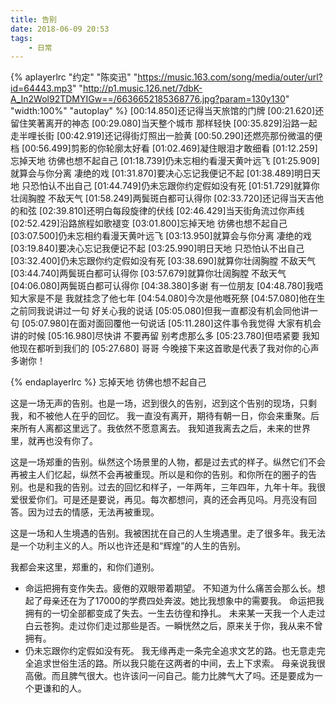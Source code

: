 ```yaml
---
title: 告别
date: 2018-06-09 20:53
tags:
	- 日常
---
```

{% aplayerlrc "约定" "陈奕迅" "https://music.163.com/song/media/outer/url?id=64443.mp3" "http://p1.music.126.net/7dbK-A_In2Wol92TDMYIGw==/6636652185368776.jpg?param=130y130" "width:100%" "autoplay" %}
[00:14.850]还记得当天旅馆的门牌
[00:21.620]还留住笑著离开的神态
[00:29.080]当天整个城市 那样轻快
[00:35.829]沿路一起走半哩长街
[00:42.919]还记得街灯照出一脸黄
[00:50.290]还燃亮那份微温的便档
[00:56.499]剪影的你轮廓太好看
[01:02.469]凝住眼泪才敢细看
[01:12.259]忘掉天地 彷佛也想不起自己
[01:18.739]仍未忘相约看漫天黄叶远飞
[01:25.909]就算会与你分离 凄绝的戏
[01:31.870]要决心忘记我便记不起
[01:38.489]明日天地 只恐怕认不出自己
[01:44.749]仍未忘跟你约定假如没有死
[01:51.729]就算你壮阔胸膛 不敌天气
[01:58.249]两鬓斑白都可认得你
[02:33.720]还记得当天吉他的和弦
[02:39.810]还明白每段旋律的伏线
[02:46.429]当天街角流过你声线
[02:52.429]沿路旅程如歌褪变
[03:01.800]忘掉天地 彷佛也想不起自己
[03:07.500]仍未忘相约看漫天黄叶远飞
[03:13.950]就算会与你分离 凄绝的戏
[03:19.840]要决心忘记我便记不起
[03:25.990]明日天地 只恐怕认不出自己
[03:32.400]仍未忘跟你约定假如没有死
[03:38.690]就算你壮阔胸膛 不敌天气
[03:44.740]两鬓斑白都可认得你
[03:57.679]就算你壮阔胸膛 不敌天气
[04:06.080]两鬓斑白都可认得你
[04:38.380]多谢 有一位朋友
[04:48.780]我唔知大家是不是 我就挂念了他七年
[04:54.080]今次是他嘅死祭
[04:57.080]他在生之前同我说讲过一句 好关心我的说话
[05:05.080]但我一直都没有机会同他讲一句
[05:07.980]在面对面回覆他一句说话
[05:11.280]这件事令我觉得 大家有机会讲的时候
[05:16.980]尽快讲 不要再留 别考虑那么多
[05:23.780]但唔紧要 我知他现在都听到我们的
[05:27.680] 哥哥 今晚接下来这首歌是代表了我对你的心声 多谢你！

{% endaplayerlrc %}
忘掉天地 彷佛也想不起自己

<!-- more-->

这是一场无声的告别。也是一场，迟到很久的告别，迟到这个告别的现场，只剩我，和不被他人在乎的回忆。
我一直没有离开，期待有朝一日，你会来重聚。后来所有人离都这里远了。我依然不愿意离去。
我知道我离去之后，未来的世界里，就再也没有你了。

这是一场郑重的告别。纵然这个场景里的人物，都是过去式的样子。纵然它们不会再被主人们忆起，纵然不会再被重现。所以是和你的告别。和你所在的圈子的告别。也是和我的告别。过去的回忆和样子，一年两年，三年四年，九年十年。我很爱很爱你们。可是还是要说，再见。每次都想问，真的还会再见吗。月亮没有回答。因为过去的情感，无法再被重现。

这是一场和人生境遇的告别。我被困扰在自己的人生境遇里。走了很多年。我无法是一个功利主义的人。所以也许还是和“辉煌”的人生的告别。

我都会来这里，郑重的，和你们道别。

- 命运把拥有变作失去。疲倦的双眼带着期望。
不知道为什么痛苦会那么长。想起了母亲还在为了17000的学费四处奔波。她比我想象中的需要我。
命运把我拥有的一切全部都变成了失去。一生去彷徨和挣扎。
未来某一天我一个人走过白云苍狗。走过你们走过那些是否。一瞬恍然之后，原来关于你，我从来不曾拥有。
- 仍未忘跟你约定假如没有死。
我无缘再走一条完全追求文艺的路。也无意走完全追求世俗生活的路。所以我只能在这两者的中间，去上下求索。
母亲说我很高傲。而且脾气很大。也许该问一问自己。能力比脾气大了吗。还是要成为一个更谦和的人。
